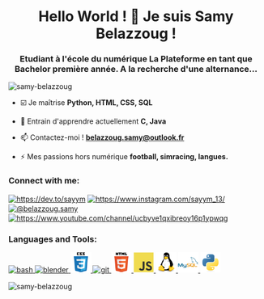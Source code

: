 <h1 align="center">Hello World ! 👋 Je suis Samy Belazzoug !</h1>
<h3 align="center">Etudiant à l'école du numérique La Plateforme en tant que Bachelor première année. A la recherche d'une alternance...</h3>

<p align="left"> <img src="https://komarev.com/ghpvc/?username=samy-belazzoug&label=Profile%20views&color=0e75b6&style=flat" alt="samy-belazzoug" /> </p>

- ☑️ Je maîtrise **Python, HTML, CSS, SQL**

- 🌱 Entrain d'apprendre actuellement **C, Java**

- 📫 Contactez-moi ! **belazzoug.samy@outlook.fr**

- ⚡ Mes passions hors numérique **football, simracing, langues.**

<h3 align="left">Connect with me:</h3>
<p align="left">
<a href="https://dev.to/https://dev.to/sayym" target="blank"><img align="center" src="https://raw.githubusercontent.com/rahuldkjain/github-profile-readme-generator/master/src/images/icons/Social/devto.svg" alt="https://dev.to/sayym" height="30" width="40" /></a>
<a href="https://instagram.com/https://www.instagram.com/sayym_13/" target="blank"><img align="center" src="https://raw.githubusercontent.com/rahuldkjain/github-profile-readme-generator/master/src/images/icons/Social/instagram.svg" alt="https://www.instagram.com/sayym_13/" height="30" width="40" /></a>
<a href="https://medium.com/@belazzoug.samy" target="blank"><img align="center" src="https://raw.githubusercontent.com/rahuldkjain/github-profile-readme-generator/master/src/images/icons/Social/medium.svg" alt="@belazzoug.samy" height="30" width="40" /></a>
<a href="https://www.youtube.com/c/https://www.youtube.com/channel/ucbyve1qxibreoy16p1ypwqg" target="blank"><img align="center" src="https://raw.githubusercontent.com/rahuldkjain/github-profile-readme-generator/master/src/images/icons/Social/youtube.svg" alt="https://www.youtube.com/channel/ucbyve1qxibreoy16p1ypwqg" height="30" width="40" /></a>
</p>

<h3 align="left">Languages and Tools:</h3>
<p align="left"> <a href="https://www.gnu.org/software/bash/" target="_blank" rel="noreferrer"> <img src="https://www.vectorlogo.zone/logos/gnu_bash/gnu_bash-icon.svg" alt="bash" width="40" height="40"/> </a> <a href="https://www.blender.org/" target="_blank" rel="noreferrer"> <img src="https://download.blender.org/branding/community/blender_community_badge_white.svg" alt="blender" width="40" height="40"/> </a> <a href="https://www.w3schools.com/css/" target="_blank" rel="noreferrer"> <img src="https://raw.githubusercontent.com/devicons/devicon/master/icons/css3/css3-original-wordmark.svg" alt="css3" width="40" height="40"/> </a> <a href="https://git-scm.com/" target="_blank" rel="noreferrer"> <img src="https://www.vectorlogo.zone/logos/git-scm/git-scm-icon.svg" alt="git" width="40" height="40"/> </a> <a href="https://www.w3.org/html/" target="_blank" rel="noreferrer"> <img src="https://raw.githubusercontent.com/devicons/devicon/master/icons/html5/html5-original-wordmark.svg" alt="html5" width="40" height="40"/> </a> <a href="https://developer.mozilla.org/en-US/docs/Web/JavaScript" target="_blank" rel="noreferrer"> <img src="https://raw.githubusercontent.com/devicons/devicon/master/icons/javascript/javascript-original.svg" alt="javascript" width="40" height="40"/> </a> <a href="https://www.linux.org/" target="_blank" rel="noreferrer"> <img src="https://raw.githubusercontent.com/devicons/devicon/master/icons/linux/linux-original.svg" alt="linux" width="40" height="40"/> </a> <a href="https://www.mysql.com/" target="_blank" rel="noreferrer"> <img src="https://raw.githubusercontent.com/devicons/devicon/master/icons/mysql/mysql-original-wordmark.svg" alt="mysql" width="40" height="40"/> </a> <a href="https://www.python.org" target="_blank" rel="noreferrer"> <img src="https://raw.githubusercontent.com/devicons/devicon/master/icons/python/python-original.svg" alt="python" width="40" height="40"/> </a> </p>

<p><img align="center" src="https://github-readme-stats.vercel.app/api/top-langs?username=samy-belazzoug&show_icons=true&locale=en&layout=compact" alt="samy-belazzoug" /></p>

